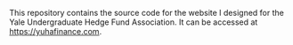 This repository contains the source code for the website I designed for the Yale Undergraduate Hedge Fund Association. It can be accessed at https://yuhafinance.com. 
